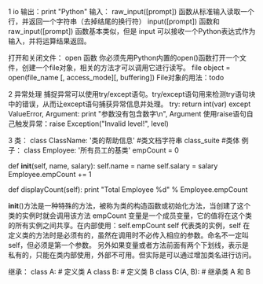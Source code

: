 1 io
输出：print "Python"
输入：
raw_input([prompt]) 函数从标准输入读取一个行，并返回一个字符串（去掉结尾的换行符）
input([prompt]) 函数和 raw_input([prompt]) 函数基本类似，但是 input 可以接收一个Python表达式作为输入，并将运算结果返回。

打开和关闭文件：
open 函数
你必须先用Python内置的open()函数打开一个文件，创建一个file对象，相关的方法才可以调用它进行读写。
file object = open(file_name [, access_mode][, buffering])
File对象的用法：todo

2 异常处理
捕捉异常可以使用try/except语句。try/except语句用来检测try语句块中的错误，从而让except语句捕获异常信息并处理。
    try:
        return int(var)
    except ValueError, Argument:
        print "参数没有包含数字\n", Argument
使用raise语句自己触发异常：raise Exception("Invalid level!", level)

3 类：
class ClassName:
   '类的帮助信息'   #类文档字符串
   class_suite  #类体
例子：
class Employee:
   '所有员工的基类'
   empCount = 0
 
   def __init__(self, name, salary):
      self.name = name
      self.salary = salary
      Employee.empCount += 1
   
   def displayCount(self):
     print "Total Employee %d" % Employee.empCount

__init__()方法是一种特殊的方法，被称为类的构造函数或初始化方法，当创建了这个类的实例时就会调用该方法
empCount 变量是一个成员变量，它的值将在这个类的所有实例之间共享。在内部使用：self.empCount
self 代表类的实例，self 在定义类的方法时是必须有的，虽然在调用时不必传入相应的参数。命名不一定叫self，但必须是第一个参数。
另外如果变量或者方法前面有两个下划线，表示是私有的，只能在类内部使用，外部不可用。但实际是可以通过增加类名进行访问。

继承：
class A:        # 定义类 A
class B:         # 定义类 B
class C(A, B):   # 继承类 A 和 B




